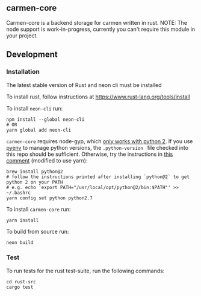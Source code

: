 ## carmen-core
Carmen-core is a backend storage for carmen written in rust.
NOTE: The node support is work-in-progress, currently you can't require this module in your project.

## Development

### Installation
The latest stable version of Rust and neon cli must be installed

To install rust, follow instructions at https://www.rust-lang.org/tools/install

To install `neon-cli` run:

```
npm install --global neon-cli
# OR
yarn global add neon-cli
```

`carmen-core` requires node-gyp, which [only works with python 2](https://github.com/nodejs/node-gyp/issues/1337). If you use [pyenv](https://github.com/pyenv/pyenv) to manage python versions, the `.python-version ` file checked into this repo should be sufficient. Otherwise, try the instructions in [this comment](https://github.com/nodejs/node-gyp/issues/1337#issuecomment-370135532) (modified to use yarn):

```
brew install python@2
# follow the instructions printed after installing `python@2` to get python 2 on your PATH 
# e.g. echo 'export PATH="/usr/local/opt/python@2/bin:$PATH"' >> ~/.bashrc
yarn config set python python2.7
```


To install `carmen-core` run:

```
yarn install
```

To build from source run:

```
neon build
```

### Test

To run tests for the rust test-suite, run the following commands:

```
cd rust-src
cargo test
```
